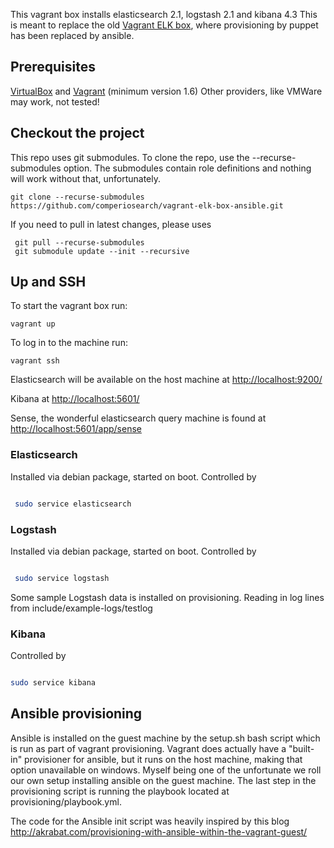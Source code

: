 This vagrant box installs elasticsearch 2.1, logstash 2.1 and kibana 4.3
This is meant to replace the old [Vagrant ELK box](https://github.com/comperiosearch/vagrant-elk-box),  where provisioning by puppet has been replaced by ansible.  

## Prerequisites  

[VirtualBox](https://www.virtualbox.org/) and [Vagrant](http://www.vagrantup.com/) (minimum version 1.6)
Other providers, like VMWare may work, not tested!

## Checkout the project
This repo uses git submodules.
To clone the repo, use the --recurse-submodules option.  The submodules contain role definitions and nothing will work without that, unfortunately.  

    git clone --recurse-submodules  https://github.com/comperiosearch/vagrant-elk-box-ansible.git

If you need to pull in latest changes, please uses

     git pull --recurse-submodules
     git submodule update --init --recursive

## Up and SSH

To start the vagrant box run:

    vagrant up

To log in to the machine run:

    vagrant ssh

Elasticsearch will be available on the host machine at [http://localhost:9200/](http://localhost:9200/) 

Kibana at [http://localhost:5601/](http://localhost:5601/)

Sense, the wonderful elasticsearch query machine is found at [http://localhost:5601/app/sense](http://localhost:5601/app/sense)


### Elasticsearch
Installed via debian package, started on boot.
Controlled by

```bash

 sudo service elasticsearch

```


### Logstash
Installed via debian package, started on boot.
Controlled by

```bash

 sudo service logstash

```

Some sample Logstash data is installed on provisioning. Reading in log lines from include/example-logs/testlog

### Kibana 
Controlled by

```bash

sudo service kibana

```

## Ansible provisioning
Ansible is installed on the guest machine by the setup.sh bash script which is run as part of vagrant provisioning. Vagrant does actually have a "built-in" provisioner for ansible, but it runs on the host machine, making that option unavailable on windows. Myself being one of the unfortunate we roll our own setup installing ansible on the guest machine.  The last step in the provisioning script is running the playbook located at provisioning/playbook.yml. 

The code for the Ansible init script was heavily inspired by this blog http://akrabat.com/provisioning-with-ansible-within-the-vagrant-guest/
